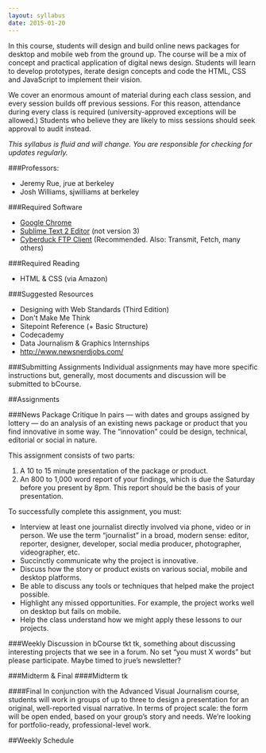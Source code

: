 ```yaml
---
layout: syllabus
date: 2015-01-20
---
```


In this course, students will design and build online news packages for desktop and mobile web from the ground up. The course will be a mix of concept and practical application of digital news design. Students will learn to develop prototypes, iterate design concepts and code the HTML, CSS and JavaScript to implement their vision.

We cover an enormous amount of material during each class session, and every session builds off previous sessions. For this reason, attendance during every class is required (university-approved exceptions will be allowed.) Students who believe they are likely to miss sessions should seek approval to audit instead.

*This syllabus is fluid and will change. You are responsible for checking for updates regularly.*

###Professors:
* Jeremy Rue, jrue at berkeley
* Josh Williams, sjwilliams at berkeley

###Required Software

* [Google Chrome](https://www.google.com/chrome/)
* [Sublime Text 2 Editor](http://www.sublimetext.com/2) (not version 3)
* [Cyberduck FTP Client](http://cyberduck.ch/) (Recommended. Also: Transmit, Fetch, many others)

###Required Reading
* HTML & CSS (via Amazon)

###Suggested Resources
* Designing with Web Standards (Third Edition)
* Don't Make Me Think
* Sitepoint Reference (+ Basic Structure)
* Codecademy
* Data Journalism & Graphics Internships
* http://www.newsnerdjobs.com/

###Submitting Assignments
Individual assignments may have more specific instructions but, generally, most documents and discussion will be submitted to bCourse. 


##Assignments

###News Package Critique
In pairs — with dates and groups assigned by lottery — do an analysis of an existing news package or product that you find innovative in some way. The “innovation” could be design, technical, editorial or social in nature. 

This assignment consists of two parts:

1. A 10 to 15 minute presentation of the package or product. 
2. An 800 to 1,000 word report of your findings, which is due the Saturday before you present by 8pm. This report should be the basis of your presentation.

To successfully complete this assignment, you must:

* Interview at least one journalist directly involved via phone, video or in person. We use the term “journalist” in a broad, modern sense: editor, reporter, designer, developer, social media producer, photographer, videographer, etc.
* Succinctly communicate why the project is innovative.
* Discuss how the story or product exists on various social, mobile and desktop platforms.
* Be able to discuss any tools or techniques that helped make the project possible. 
* Highlight any missed opportunities. For example, the project works well on desktop but fails on mobile. 
* Help the class understand how we might apply these lessons to our projects.

###Weekly Discussion in bCourse
tkt tk, something about discussing interesting projects that we see in a forum. No set “you must X words” but please participate. Maybe timed to jrue’s newsletter?

###Midterm & Final
####Midterm
tk

####Final
In conjunction with the Advanced Visual Journalism course, students will work in groups of up to three to design a presentation for an original, well-reported visual narrative. In terms of project scale: the form will be open ended, based on your group’s story and needs. We’re looking for portfolio-ready, professional-level work. 


##Weekly Schedule
